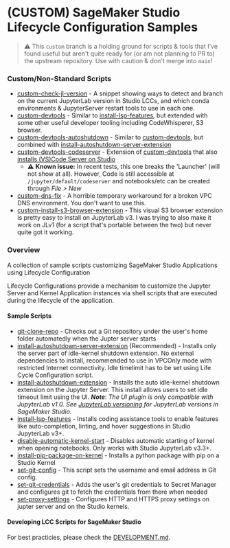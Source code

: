 # (CUSTOM) SageMaker Studio Lifecycle Configuration Samples

> ⚠️ This `custom` branch is a holding ground for scripts & tools that I've found useful but aren't quite ready for (or am not planning to PR to) the upstream repository. Use with caution & don't merge into `main`!

### Custom/Non-Standard Scripts

* [custom-check-jl-version](scripts/custom-check-jl-version) - A snippet showing ways to detect and branch on the current JupyterLab version in Studio LCCs, and which conda environments & JupyterServer restart tools to use in each one.
* [custom-devtools](scripts/custom-devtools) - Similar to [install-lsp-features](scripts/install-lsp-features), but extended with some other useful developer tooling including CodeWhisperer, S3 browser.
* [custom-devtools-autoshutdown](scripts/custom-devtools-autoshutdown) - Similar to [custom-devtools](scripts/custom-devtools), but combined with [install-autoshutdown-server-extension](scripts/install-autoshutdown-server-extension)
* [custom-devtools-codeserver](scripts/custom-devtools-codeserver) - Extension of [custom-devtools](scripts/custom-devtools) that also [installs (VS)Code Server on Studio](https://github.com/aws-samples/amazon-sagemaker-codeserver)
    * ⚠️ **Known issue:** In recent tests, this one breaks the 'Launcher' (will not show at all). However, Code is still accessible at `/jupyter/default/codeserver` and notebooks/etc can be created through *File > New*
* [custom-dns-fix](scripts/custom-dns-fix) - A horrible temporary workaround for a broken VPC DNS environment. You don't want to use this.
* [custom-install-s3-browser-extension](scripts/custom-install-s3-browser-extension) - This visual S3 browser extension is pretty easy to install on JupyterLab v3. I was trying to also make it work on JLv1 (for a script that's portable between the two) but never quite got it working.

### Overview

A collection of sample scripts customizing SageMaker Studio Applications using Lifecycle Configuration

Lifecycle Configurations provide a mechanism to customize the Jupyter Server and Kernel Application instances via shell scripts that are executed during the lifecycle of the application.

#### Sample Scripts

* [git-clone-repo](scripts/git-clone-repo) - Checks out a Git repository under the user's home folder automatedly when the Jupter server starts
* [install-autoshutdown-server-extension](scripts/install-autoshutdown-server-extension) (Recommended) - Installs only the server part of idle-kernel shutdown extension. No external dependencies to install, recommended to use in VPCOnly mode with restricted Internet connectivity. Idle timelimit has to be set using Life Cycle Configuration script.
* [install-autoshutdown-extension](scripts/install-autoshutdown-extension) - Installs the auto idle-kernel shutdown extension on the Jupyter Server. This install allows users to set idle timeout limit using the UI. ***Note***: *The UI plugin is only compatible with JupyterLab v1.0. See [JupyterLab versioning](https://docs.aws.amazon.com/sagemaker/latest/dg/studio-jl.html) for JupyterLab versions in SageMaker Studio.*
* [install-lsp-features](scripts/install-lsp-features) - Installs coding assistance tools to enable features like auto-completion, linting, and hover suggestions in Studio JupyterLab v3+.
* [disable-automatic-kernel-start](disable-automatic-kernel-start) - Disables automatic starting of kernel when opening notebooks. Only works with Studio JupyterLab v3.3+.
* [install-pip-package-on-kernel](scripts/install-pip-package-on-kernel) - Installs a python package with pip on a Studio Kernel
* [set-git-config](scripts/set-git-config) - This script sets the username and email address in Git config.
* [set-git-credentials](scripts/set-git-credentials) - Adds the user's git credentials to Secret Manager and configures git to fetch the credentials from there when needed
* [set-proxy-settings](scripts/set-proxy-settings) - Configures HTTP and HTTPS proxy settings on jupter server and on the Studio kernels.

#### Developing LCC Scripts for SageMaker Studio

For best practicies, please check the [DEVELOPMENT.md](DEVELOPMENT.md).

